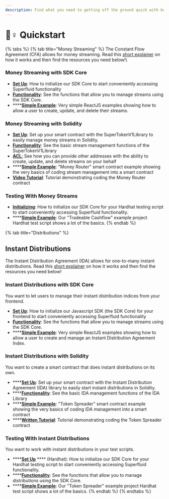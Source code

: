 ```yaml
---
description: Find what you need to getting off the ground quick with building on Superfluid
---
```


# 🏃♀ Quickstart

{% tabs %}
{% tab title="Money Streaming" %}
The Constant Flow Agreement (CFA) allows for money streaming. Read this [short explainer](https://docs.superfluid.finance/superfluid/protocol-overview/in-depth-overview/super-agreements/constant-flow-agreement-cfa) on how it works and then find the resources you need below!\


### Money Streaming with SDK Core

* [**Set Up**](https://docs.superfluid.finance/superfluid/developers/sdk-initialization/sdk-core/sdk-core-initialization#infura-provider-initialization): How to initialize our SDK Core to start conveniently accessing Superfluid functionality
* [**Functionality**](https://docs.superfluid.finance/superfluid/developers/sdk-initialization/sdk-core/cfa-operations): See the functions that allow you to manage streams using the SDK Core.&#x20;
* ****[**Simple Example**](https://docs.superfluid.finance/superfluid/developers/interactive-tutorials/money-streaming-1): Very simple ReactJS examples showing how to allow a user to create, update, and delete their streams.

###

### Money Streaming with Solidity

* [**Set Up**](https://docs.superfluid.finance/superfluid/developers/solidity-examples/solidity-libraries/cfav1-library#the-cfa-library): Set up your smart contract with the SuperTokenV1Library to easily manage money streams in Solidity.
* [**Functionality**](https://docs.superfluid.finance/superfluid/developers/solidity-examples/solidity-libraries/cfav1-library#using-the-cfa-library): See the basic stream management functions of the SuperTokenV1Library
* [**ACL**:](constant-flow-agreement-cfa/cfa-access-control-list-acl/) See how you can provide other addresses with the ability to create, update, and delete streams on your behalf
* ****[**Simple Example**](https://github.com/superfluid-finance/super-examples/tree/main/projects/money-streaming-intro): "Money Router" smart contract example showing the very basics of coding stream management into a smart contract
* [**Video Tutorial**](https://www.youtube.com/watch?v=1mwbYQ429IU): Tutorial demonstrating coding the Money Router contract



### Testing With Money Streams

* [**Initializing**](https://docs.superfluid.finance/superfluid/developers/sdk-initialization/sdk-core/sdk-core-initialization#hardhat-signer-example): How to initialize our SDK Core for your Hardhat testing script to start conveniently accessing Superfluid functionality.
* ****[**Simple Example**](https://github.com/superfluid-finance/super-examples/tree/main/projects/tradeable-cashflow): Our "Tradeable Cashflow" example project Hardhat test script shows a lot of the basics.
{% endtab %}

{% tab title="Distributions" %}
## Instant Distributions

The Instant Distribution Agreement (IDA) allows for one-to-many instant distributions. Read this [short explainer](https://docs.superfluid.finance/superfluid/protocol-overview/in-depth-overview/super-agreements/instant-distribution-agreement-ida) on how it works and then find the resources you need below!

###

### Instant Distributions with SDK Core&#x20;

You want to let users to manage their instant distribution indices from your frontend.

* [**Set Up**](https://docs.superfluid.finance/superfluid/developers/sdk-initialization/sdk-core/sdk-core-initialization#infura-provider-initialization): How to initialize our Javascript SDK (the SDK Core) for your frontend to start conveniently accessing Superfluid functionality
* [**Functionality**](https://docs.superfluid.finance/superfluid/developers/sdk-initialization/sdk-core/ida-operations): See the functions that allow you to manage streams using the SDK Core.
* ****[**Simple Example**](https://docs.superfluid.finance/superfluid/developers/interactive-tutorials/instant-distribution): Very simple ReactJS examples showing how to allow a user to create and manage an Instant Distribution Agreement Index.

###

### Instant Distributions with Solidity

You want to create a smart contract that does instant distributions on its own.

* ****[**Set Up**](https://docs.superfluid.finance/superfluid/developers/solidity-examples/solidity-libraries/idav1-library#importing-and-initialization): Set up your smart contract with the Instant Distribution Agreement (IDA) library to easily start instant distributions in Solidity.
* ****[**Functionality**](https://docs.superfluid.finance/superfluid/developers/solidity-examples/solidity-libraries/idav1-library#api-specification): See the basic IDA management functions of the IDA Library
* ****[**Simple Example**](https://github.com/superfluid-finance/super-examples/tree/main/projects/instant-distribution-intro): "Token Spreader" smart contract example showing the very basics of coding IDA management into a smart contract
* ****[**Written Tutorial**](https://github.com/superfluid-finance/super-examples/tree/main/examples/instant-distribution-intro#ida-tutorial): Tutorial demonstrating coding the Token Spreader contract

###

### Testing With Instant Distributions

You want to work with instant distributions in your test scripts.

* ****[**Set Up**](https://docs.superfluid.finance/superfluid/developers/sdk-initialization/sdk-core/sdk-core-initialization#hardhat-signer-example) **** (Hardhat): How to initialize our SDK Core for your Hardhat testing script to start conveniently accessing Superfluid functionality.
* ****[**Functionality**](https://docs.superfluid.finance/superfluid/developers/sdk-initialization/sdk-core/ida-operations): See the functions that allow you to manage distributions using the SDK Core.
* ****[**Simple Example**](https://github.com/superfluid-finance/super-examples/tree/main/projects/instant-distribution-intro/test): Our "Token Spreader" example project Hardhat test script shows a lot of the basics.
{% endtab %}
{% endtabs %}
